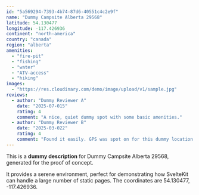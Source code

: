 ```yaml
---
id: "5a569294-7393-4b74-87d6-40551c4c2e9f"
name: "Dummy Campsite Alberta 29568"
latitude: 54.130477
longitude: -117.426936
continent: "north-america"
country: "canada"
region: "alberta"
amenities:
  - "fire-pit"
  - "fishing"
  - "water"
  - "ATV-access"
  - "hiking"
images:
  - "https://res.cloudinary.com/demo/image/upload/v1/sample.jpg"
reviews:
  - author: "Dummy Reviewer A"
    date: "2025-07-015"
    rating: 4
    comment: "A nice, quiet dummy spot with some basic amenities."
  - author: "Dummy Reviewer B"
    date: "2025-03-022"
    rating: 4
    comment: "Found it easily. GPS was spot on for this dummy location."
---
```


This is a **dummy description** for Dummy Campsite Alberta 29568, generated for the proof of concept.

It provides a serene environment, perfect for demonstrating how SvelteKit can handle a large number of static pages. The coordinates are 54.130477, -117.426936.
